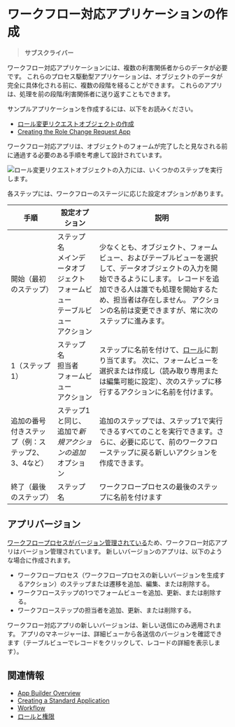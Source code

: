 # ワークフロー対応アプリケーションの作成

> **サブスクライバー**

ワークフロー対応アプリケーションには、複数の利害関係者からのデータが必要です。 これらのプロセス駆動型アプリケーションは、オブジェクトのデータが完全に具体化される前に、複数の段階を経ることができます。 これらのアプリは、処理を前の段階/利害関係者に送り返すこともできます。

サンプルアプリケーションを作成するには、以下をお読みください。

  - [ロール変更リクエストオブジェクトの作成](./creating-the-role-change-request-object.md)
  - [Creating the Role Change Request App](./creating-the-role-change-request-app.md)

ワークフロー対応アプリは、オブジェクトのフォームが完了したと見なされる前に通過する必要のある手順を考慮して設計されています。

![ロール変更リクエストオブジェクトの入力には、いくつかのステップを実行します。](./creating-a-workflow-powered-application/images/02.png)

各ステップには、ワークフローのステージに応じた設定オプションがあります。

| 手順                         | 設定オプション                                                                                      | 説明                                                                                                                                                                                  |
| -------------------------- | -------------------------------------------------------------------------------------------- | ----------------------------------------------------------------------------------------------------------------------------------------------------------------------------------- |
| 開始（最初のステップ）                | ステップ名 <br /> メインデータオブジェクト <br /> フォームビュー <br /> テーブルビュー <br /> アクション | 少なくとも、オブジェクト、フォームビュー、およびテーブルビューを選択して、データオブジェクトの入力を開始できるようにします。 レコードを追加できる人は誰でも処理を開始するため、担当者は存在しません。 アクションの名前は変更できますが、常に次のステップに進みます。                                                 |
| 1（ステップ1）                   | ステップ名 <br /> 担当者 <br /> フォームビュー <br /> アクション                               | ステップに名前を付けて、[ロール](../../users-and-permissions/roles-and-permissions/understanding-roles-and-permissions.md)に割り当てます。 次に、フォームビューを選択または作成し（読み取り専用または編集可能に設定）、次のステップに移行するアクションに名前を付けます。 |
| 追加の番号付きステップ（例：ステップ2、3、4など） | ステップ1と同じ、追加で*新規アクションの追加*オプション                                                                | 追加のステップでは、ステップ1で実行できるすべてのことを実行できます。さらに、必要に応じて、前のワークフローステップに戻る新しいアクションを作成できます。                                                                                                       |
| 終了（最後のステップ）                | ステップ名                                                                                        | ワークフロープロセスの最後のステップに名前を付けます                                                                                                                                                          |

## アプリバージョン

[ワークフロープロセスがバージョン管理されている](../../process-automation/workflow/designing-and-managing-workflows/managing-workflows.md#viewing-and-restoring-workflow-revisions)ため、ワークフロー対応アプリはバージョン管理されています。 新しいバージョンのアプリは、以下のような場合に作成されます。

  - ワークフロープロセス（ワークフロープロセスの新しいバージョンを生成するアクション）のステップまたは遷移を追加、編集、または削除する。
  - ワークフローステップの1つでフォームビューを追加、更新、または削除する。
  - ワークフローステップの担当者を追加、更新、または削除する。

ワークフロー対応アプリの新しいバージョンは、新しい送信にのみ適用されます。 アプリのマネージャーは、詳細ビューから各送信のバージョンを確認できます（テーブルビューでレコードをクリックして、レコードの詳細を表示します）。

## 関連情報

  - [App Builder Overview](./app-builder-overview.md)
  - [Creating a Standard Application](./creating-a-standard-application.md)
  - [Workflow](../../process-automation/workflow/introduction-to-workflow.md)
  - [ロールと権限](../../users-and-permissions/roles-and-permissions/understanding-roles-and-permissions.md)
